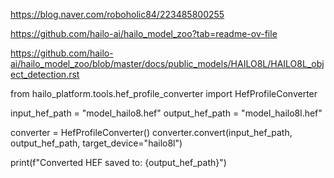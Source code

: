 https://blog.naver.com/roboholic84/223485800255

https://github.com/hailo-ai/hailo_model_zoo?tab=readme-ov-file

https://github.com/hailo-ai/hailo_model_zoo/blob/master/docs/public_models/HAILO8L/HAILO8L_object_detection.rst


from hailo_platform.tools.hef_profile_converter import HefProfileConverter

input_hef_path = "model_hailo8.hef"
output_hef_path = "model_hailo8l.hef"

converter = HefProfileConverter()
converter.convert(input_hef_path, output_hef_path, target_device="hailo8l")

print(f"Converted HEF saved to: {output_hef_path}")

